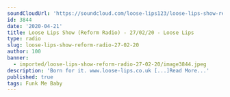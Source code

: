 ```yaml
---
soundCloudUrl: 'https://soundcloud.com/loose-lips123/loose-lips-show-reform-radio-27022020'
id: 3844
date: '2020-04-21'
title: Loose Lips Show (Reform Radio) - 27/02/20 - Loose Lips
type: radio
slug: loose-lips-show-reform-radio-27-02-20
author: 100
banner:
  - imported/loose-lips-show-reform-radio-27-02-20/image3844.jpeg
description: 'Born for it. www.loose-lips.co.uk [...]Read More...'
published: true
tags: Funk Me Baby
---
```

